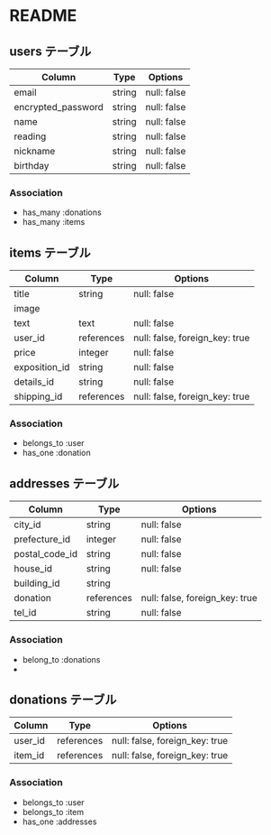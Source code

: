 # README

## users テーブル


| Column             | Type   | Options     |
| ------------------ | ------ | ----------- |
| email              | string | null: false |
| encrypted_password | string | null: false |
| name               | string | null: false |
| reading       | string | null: false |
| nickname           | string | null: false |
| birthday           | string | null: false |


### Association
- has_many :donations
- has_many :items


## items テーブル


| Column             | Type   | Options     |
| ------------------ | ------ | ----------- |
| title              | string | null: false |
| image              |        |             |
| text               | text | null: false |
| user_id            | references   | null: false, foreign_key: true |
| price              | integer    | null: false |
| exposition_id         | string   | null: false |
| details_id            | string   | null: false |
| shipping_id           | references | null: false, foreign_key: true  |

### Association
- belongs_to :user
- has_one :donation


## addresses テーブル


| Column             | Type     | Options     |
| ------------------ | -------- | ----------- |
| city_id               | string   | null: false |
| prefecture_id         | integer  | null: false |
| postal_code_id        | string   | null: false |
| house_id              | string   | null: false |
| building_id      | string   |             |
| donation           | references   | null: false, foreign_key: true |
| tel_id                | string | null: false |

### Association
- belong_to :donations
- 
## donations テーブル


| Column             | Type       | Options     |
| ------------------ | ---------- | ----------- |
| user_id            | references   | null: false, foreign_key: true |
| item_id            | references   | null: false, foreign_key: true |


### Association
- belongs_to :user
- belongs_to :item
- has_one :addresses

